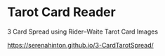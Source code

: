 # Tarot Card Reader

3 Card Spread using Rider–Waite Tarot Card Images

https://serenahinton.github.io/3-CardTarotSpread/
